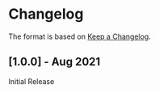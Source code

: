 # Changelog

The format is based on [Keep a Changelog](https://keepachangelog.com/en/1.0.0/).

## [1.0.0] - Aug 2021

Initial Release
